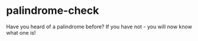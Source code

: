 # palindrome-check
Have you heard of a palindrome before? If you have not - you will now know what one is!
